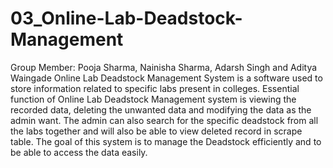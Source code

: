 # 03_Online-Lab-Deadstock-Management
Group Member: Pooja Sharma, Nainisha Sharma, Adarsh Singh and Aditya Waingade
Online Lab Deadstock Management System is a software used to store information related to specific labs present in colleges. Essential function of Online Lab Deadstock Management system is viewing the recorded data, deleting the unwanted data and modifying the data as the admin want. The admin can also search for the specific deadstock from all the labs together and will also be able to view deleted record in scrape table. The goal of this system is to manage the Deadstock efficiently and to be able to access the data easily.
